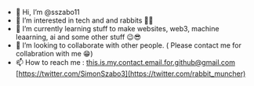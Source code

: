 - 👋 Hi, I’m @sszabo11
- 👀 I’m interested in tech and and rabbits 🐇🧷
- 🌱 I’m currently learning stuff to make websites, web3, machine leaarning, ai and some other stuff 😉😎
- 💞️ I’m looking to collaborate with other people. ( Please contact me for collabration with me 😁)
- 📫 How to reach me  :    this.is.my.contact.email.for.github@gmail.com [https://twitter.com/SimonSzabo3](https://twitter.com/rabbit_muncher)

<!---
sszabo11/sszabo11 is a ✨ special ✨ repository because its `README.md` (this file) appears on your GitHub profile.
You can click the Preview link to take a look at your changes.
--->
